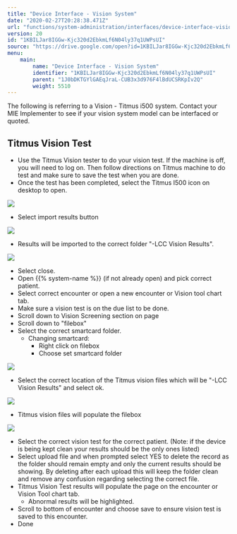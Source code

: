 ```yaml
---
title: "Device Interface - Vision System"
date: "2020-02-27T20:28:38.471Z"
url: "functions/system-administration/interfaces/device-interface-vision-system.html"
version: 20
id: "1KBILJar8IGGw-Kjc320d2EbkmLf6N04ly37q1UWPsUI"
source: "https://drive.google.com/open?id=1KBILJar8IGGw-Kjc320d2EbkmLf6N04ly37q1UWPsUI"
menu:
    main:
        name: "Device Interface - Vision System"
        identifier: "1KBILJar8IGGw-Kjc320d2EbkmLf6N04ly37q1UWPsUI"
        parent: "1J0bDKTGYlGAEqJraL-CUB3x3d976F4lBdUCSRKpIv2Q"
        weight: 5510
---
```

The following is referring to a Vision - Titmus i500 system. Contact your MIE Implementer to see if your vision system model can be interfaced or quoted.

## Titmus Vision Test

* Use the Titmus Vision tester to do your vision test. If the machine is off, you will need to log on. Then follow directions on Titmus machine to do test and make sure to save the test when you are done.
* Once the test has been completed, select the Titmus I500 icon on desktop to open.

![](device-interface-vision-system.images/image1.png)

* Select import results button

![](device-interface-vision-system.images/image3.png)

* Results will be imported to the correct folder "-LCC Vision Results".

![](device-interface-vision-system.images/image2.png)

* Select close.
* Open {{% system-name %}} (if not already open) and pick correct patient.
* Select correct encounter or open a new encounter or Vision tool chart tab.
* Make sure a vision test is on the due list to be done.
* Scroll down to Vision Screening section on page
* Scroll down to "filebox"
* Select the correct smartcard folder.
    * Changing smartcard:
        * Right click on filebox
        * Choose set smartcard folder

![](device-interface-vision-system.images/image5.png)

* Select the correct location of the Titmus vision files which will be "-LCC Vision Results" and select ok.

![](device-interface-vision-system.images/image4.png)

* Titmus vision files will populate the filebox

![](device-interface-vision-system.images/image6.png)

* Select the correct vision test for the correct patient. (Note: if the device is being kept clean your results should be the only ones listed)
* Select upload file and when prompted select YES to delete the record as the folder should remain empty and only the current results should be showing. By deleting after each upload this will keep the folder clean and remove any confusion regarding selecting the correct file.
* Titmus Vision Test results will populate the page on the encounter or Vision Tool chart tab.
    * Abnormal results will be highlighted.
* Scroll to bottom of encounter and choose save to ensure vision test is saved to this encounter.
* Done
